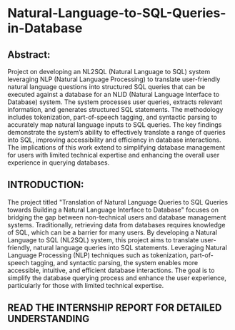 # Natural-Language-to-SQL-Queries-in-Database
## Abstract: 

Project on developing an NL2SQL (Natural Language to SQL) system leveraging NLP (Natural Language Processing) to translate user-friendly natural language questions into structured SQL queries that can be executed against a database for an NLID (Natural Language Interface to Database) system. The system processes user queries, extracts relevant information, and generates structured SQL statements. The methodology includes tokenization, part-of-speech tagging, and syntactic parsing to accurately map natural language inputs to SQL queries. The key findings demonstrate the system’s ability to effectively translate a range of queries into SQL, improving accessibility and efficiency in database interactions. The implications of this work extend to simplifying database management for users with limited technical expertise and enhancing the overall user experience in querying databases.

## INTRODUCTION:

The project titled "Translation of Natural Language Queries to SQL Queries towards Building a Natural Language Interface to Database" focuses on bridging the gap between non-technical users and database management systems. Traditionally, retrieving data from databases requires knowledge of SQL, which can be a barrier for many users. By developing a Natural Language to SQL (NL2SQL) system, this project aims to translate user-friendly, natural language queries into SQL statements. Leveraging Natural Language Processing (NLP) techniques such as tokenization, part-of-speech tagging, and syntactic parsing, the system enables more accessible, intuitive, and efficient database interactions. The goal is to simplify the database querying process and enhance the user experience, particularly for those with limited technical expertise.

## READ THE INTERNSHIP REPORT FOR DETAILED UNDERSTANDING
